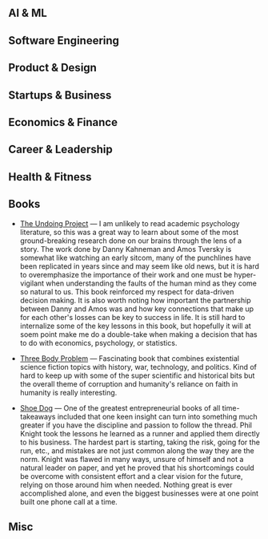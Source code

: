 
## AI & ML

## Software Engineering

## Product & Design

## Startups & Business

## Economics & Finance

## Career & Leadership

## Health & Fitness

## Books
- [The Undoing Project](https://www.amazon.com/Undoing-Project-Friendship-Changed-Minds/dp/0393254593) — I am unlikely to read academic psychology literature, so this was a great way to learn about some of the most ground-breaking research done on our brains through the lens of a story. The work done by Danny Kahneman and Amos Tversky is somewhat like watching an early sitcom, many of the punchlines have been replicated in years since and may seem like old news, but it is hard to overemphasize the importance of their work and one must be hyper-vigilant when understanding the faults of the human mind as they come so natural to us. This book reinforced my respect for data-driven decision making. It is also worth noting how important the partnership between Danny and Amos was and how key connections that make up for each other's losses can be key to success in life. It is still hard to internalize some of the key lessons in this book, but hopefully it will at soem point make me do a double-take when making a decision that has to do with economics, psychology, or statistics.

- [Three Body Problem](https://www.amazon.com/Three-Body-Problem-Cixin-Liu/dp/0765382032) — Fascinating book that combines existential science fiction topics with history, war, technology, and politics. Kind of hard to keep up with some of the super scientific and historical bits but the overall theme of corruption and humanity's reliance on faith in humanity is really interesting.

- [Shoe Dog](https://www.amazon.com/Shoe-Dog-Memoir-Creator-Nike/dp/1501135910) — One of the greatest entrepreneurial books of all time- takeaways included that one keen insight can turn into something much greater if you have the discipline and passion to follow the thread. Phil Knight took the lessons he learned as a runner and applied them directly to his business. The hardest part is starting, taking the risk, going for the run, etc., and mistakes are not just common along the way they are the norm. Knight was flawed in many ways, unsure of himself and not a natural leader on paper, and yet he proved that his shortcomings could be overcome with consistent effort and a clear vision for the future, relying on those around him when needed. Nothing great is ever accomplished alone, and even the biggest businesses were at one point built one phone call at a time.

## Misc

